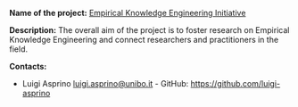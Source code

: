 **Name of the project:** [Empirical Knowledge Engineering Initiative](https://github.com/empirical-knowledge-engineering)

**Description:** The overall aim of the project is to foster research on Empirical Knowledge Engineering and connect researchers and practitioners in the field.

**Contacts:**
* Luigi Asprino <luigi.asprino@unibo.it> - GitHub: https://github.com/luigi-asprino
